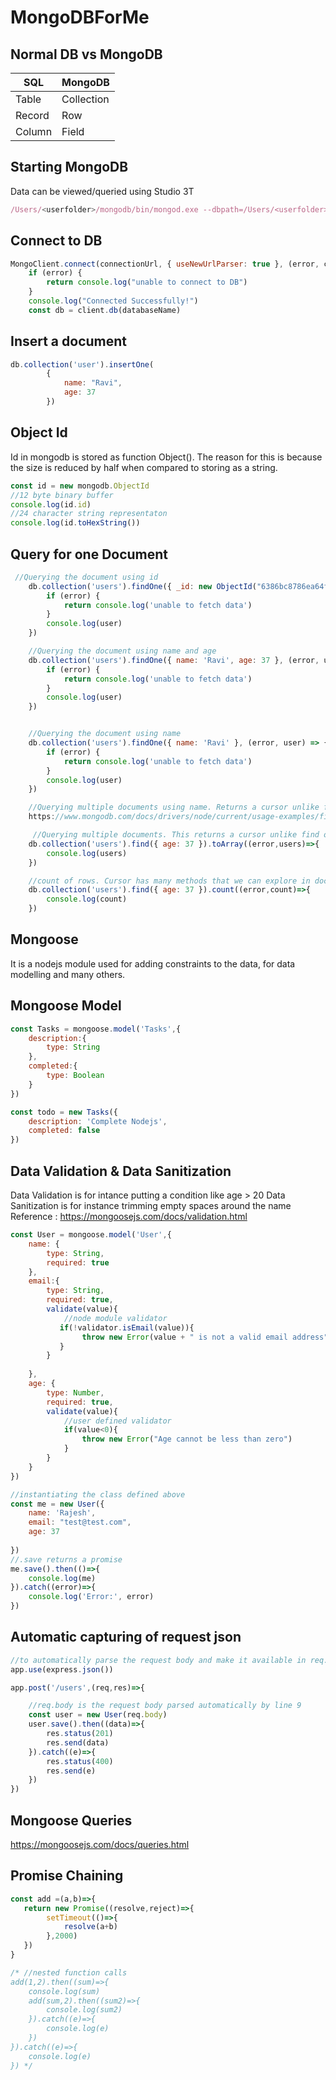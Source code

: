 # MongoDBForMe

## Normal DB vs MongoDB

| SQL | MongoDB |
|----------|----------|
| Table | Collection |
| Record | Row |
|Column | Field|


## Starting MongoDB
Data can be viewed/queried using Studio 3T
```javascript
/Users/<userfolder>/mongodb/bin/mongod.exe --dbpath=/Users/<userfolder>/mongodb-data
```

## Connect to DB
```javascript
MongoClient.connect(connectionUrl, { useNewUrlParser: true }, (error, client) => {
    if (error) {
        return console.log("unable to connect to DB")
    }
    console.log("Connected Successfully!")
    const db = client.db(databaseName)
```
## Insert a document
```javascript
db.collection('user').insertOne(
        {
            name: "Ravi",
            age: 37
        })
```
## Object Id 
Id in mongodb is stored as function Object(). The reason for this is because the size is reduced by half when compared to storing as a string.
```javascript
const id = new mongodb.ObjectId
//12 byte binary buffer
console.log(id.id)
//24 character string representaton 
console.log(id.toHexString())
```
## Query for one Document
```javascript
 //Querying the document using id
    db.collection('users').findOne({ _id: new ObjectId("6386bc8786ea64fef3d6e0fd") }, (error, user) => {
        if (error) {
            return console.log('unable to fetch data')
        }
        console.log(user)
    })

    //Querying the document using name and age
    db.collection('users').findOne({ name: 'Ravi', age: 37 }, (error, user) => {
        if (error) {
            return console.log('unable to fetch data')
        }
        console.log(user)
    })


    //Querying the document using name
    db.collection('users').findOne({ name: 'Ravi' }, (error, user) => {
        if (error) {
            return console.log('unable to fetch data')
        }
        console.log(user)
    })

    //Querying multiple documents using name. Returns a cursor unlike find one
    https://www.mongodb.com/docs/drivers/node/current/usage-examples/find/

     //Querying multiple documents. This returns a cursor unlike find one
    db.collection('users').find({ age: 37 }).toArray((error,users)=>{
        console.log(users)
    })

    //count of rows. Cursor has many methods that we can explore in documentation
    db.collection('users').find({ age: 37 }).count((error,count)=>{
        console.log(count)
    })
```
## Mongoose
It is a nodejs module used for adding constraints to the data, for data modelling and many others.

## Mongoose Model
```javascript
const Tasks = mongoose.model('Tasks',{
    description:{
        type: String
    },
    completed:{
        type: Boolean
    }
})

const todo = new Tasks({
    description: 'Complete Nodejs',
    completed: false
})
```
## Data Validation & Data Sanitization
Data Validation is for intance putting a condition like age > 20
Data Sanitization is for instance trimming empty spaces around the name
Reference : https://mongoosejs.com/docs/validation.html
```javascript
const User = mongoose.model('User',{
    name: {
        type: String,
        required: true
    },
    email:{
        type: String,
        required: true,
        validate(value){
            //node module validator
           if(!validator.isEmail(value)){
                throw new Error(value + " is not a valid email address")
           }    
        }
        
    },
    age: {
        type: Number,
        required: true,
        validate(value){
            //user defined validator
            if(value<0){
                throw new Error("Age cannot be less than zero")
            }
        }
    }
})

//instantiating the class defined above
const me = new User({
    name: 'Rajesh',
    email: "test@test.com",
    age: 37
   
})
//.save returns a promise
me.save().then(()=>{
    console.log(me)
}).catch((error)=>{
    console.log('Error:', error)
})
```
## Automatic capturing of request json
```javascript
//to automatically parse the request body and make it available in req.
app.use(express.json())

app.post('/users',(req,res)=>{

    //req.body is the request body parsed automatically by line 9
    const user = new User(req.body)
    user.save().then((data)=>{
        res.status(201)
        res.send(data)
    }).catch((e)=>{
        res.status(400)
        res.send(e)
    })
})
```

## Mongoose Queries
https://mongoosejs.com/docs/queries.html

## Promise Chaining
```javascript
const add =(a,b)=>{
   return new Promise((resolve,reject)=>{
        setTimeout(()=>{
            resolve(a+b)
        },2000)
   })
}

/* //nested function calls
add(1,2).then((sum)=>{
    console.log(sum)
    add(sum,2).then((sum2)=>{
        console.log(sum2)
    }).catch((e)=>{
        console.log(e)
    })
}).catch((e)=>{
    console.log(e)
}) */

